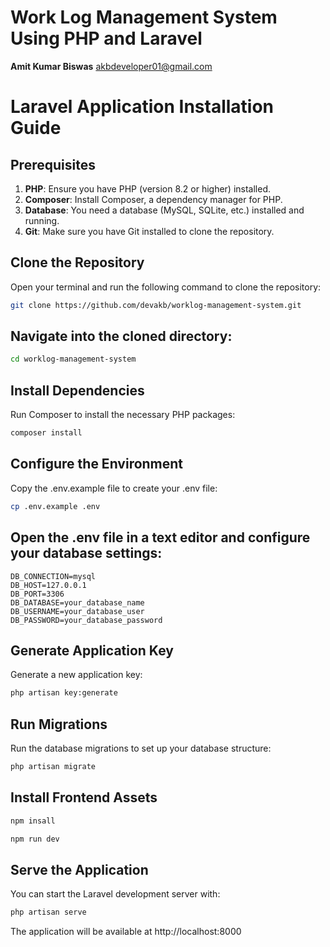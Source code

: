 # Work Log Management System Using PHP and Laravel

**Amit Kumar Biswas**
akbdeveloper01@gmail.com

# Laravel Application Installation Guide

## Prerequisites

1. **PHP**: Ensure you have PHP (version 8.2 or higher) installed.
2. **Composer**: Install Composer, a dependency manager for PHP.
3. **Database**: You need a database (MySQL, SQLite, etc.) installed and running.
4. **Git**: Make sure you have Git installed to clone the repository.

## Clone the Repository

Open your terminal and run the following command to clone the repository:

```bash
git clone https://github.com/devakb/worklog-management-system.git
```

## Navigate into the cloned directory:
```bash
cd worklog-management-system
```

## Install Dependencies
Run Composer to install the necessary PHP packages:
```bash
composer install
```

## Configure the Environment
Copy the .env.example file to create your .env file:
```bash
cp .env.example .env
```

## Open the .env file in a text editor and configure your database settings:
```env
DB_CONNECTION=mysql
DB_HOST=127.0.0.1
DB_PORT=3306
DB_DATABASE=your_database_name
DB_USERNAME=your_database_user
DB_PASSWORD=your_database_password
```


## Generate Application Key
Generate a new application key:
```bash
php artisan key:generate
```


## Run Migrations
Run the database migrations to set up your database structure:
```bash
php artisan migrate
```

## Install Frontend Assets
```bash
npm insall

npm run dev
```

## Serve the Application
You can start the Laravel development server with:
```bash
php artisan serve
```

The application will be available at http://localhost:8000







